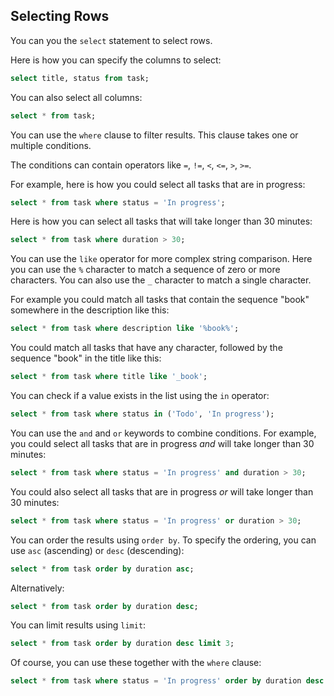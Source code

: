 ## Selecting Rows

You can you the `select` statement to select rows.

Here is how you can specify the columns to select:

```sql
select title, status from task;
```

You can also select all columns:

```sql
select * from task;
```

You can use the `where` clause to filter results.
This clause takes one or multiple conditions.

The conditions can contain operators like `=`, `!=`, `<`, `<=`, `>`, `>=`.

For example, here is how you could select all tasks that are in progress:

```sql
select * from task where status = 'In progress';
```

Here is how you can select all tasks that will take longer than 30 minutes:

```sql
select * from task where duration > 30;
```

You can use the `like` operator for more complex string comparison.
Here you can use the `%` character to match a sequence of zero or more characters.
You can also use the `_` character to match a single character.

For example you could match all tasks that contain the sequence "book" somewhere in the description like this:

```sql
select * from task where description like '%book%';
```

You could match all tasks that have any character, followed by the sequence "book" in the title like this:

```sql
select * from task where title like '_book';
```

You can check if a value exists in the list using the `in` operator:

```sql
select * from task where status in ('Todo', 'In progress');
```

You can use the `and` and `or` keywords to combine conditions.
For example, you could select all tasks that are in progress _and_ will take longer than 30 minutes:

```sql
select * from task where status = 'In progress' and duration > 30;
```

You could also select all tasks that are in progress _or_ will take longer than 30 minutes:

```sql
select * from task where status = 'In progress' or duration > 30;
```

You can order the results using `order by`.
To specify the ordering, you can use `asc` (ascending) or `desc` (descending):

```sql
select * from task order by duration asc;
```

Alternatively:

```sql
select * from task order by duration desc;
```

You can limit results using `limit`:

```sql
select * from task order by duration desc limit 3;
```

Of course, you can use these together with the `where` clause:

```sql
select * from task where status = 'In progress' order by duration desc limit 3;
```
